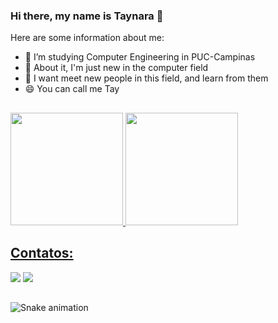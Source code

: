 ### Hi there, my name is Taynara 👋

Here are some information about me:

- 🔭 I’m studying Computer Engineering in PUC-Campinas
- 🤔 About it, I'm just new in the computer field
- 💬 I want meet new people in this field, and learn from them
- 😄 You can call me Tay

##

<div>
<a href="https://github.com/Thay483">
<img height="180em" src="https://github-readme-stats.vercel.app/api/top-langs/?username=Thay483&layout=compact&langs_count=7&theme=dracula"/>
<img height="180em" src="https://github-readme-stats.vercel.app/api?username=Thay483&show_icons=true&theme=dracula&include_all_commits=true&count_private=true"/>
</div>

## Contatos:

<div>
<a href="https://instagram.com/_thay_ofc_" target="_blank"><img src="https://img.shields.io/badge/-Instagram-%23E4405F?style=for-the-badge&logo=instagram&logoColor=white" target="_blank"></a>
<a href="https://www.linkedin.com/in/taynara-araújo-34a4a9173" target="_blank"><img src="https://img.shields.io/badge/-LinkedIn-%230077B5?style=for-the-badge&logo=linkedin&logoColor=white" target="_blank"></a>   
</div>

##

![Snake animation](https://github.com/Thay483/Thay483/blob/output/github-contribution-grid-snake.svg)


